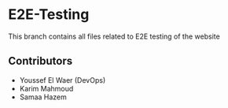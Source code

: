 # E2E-Testing
This branch contains all files related to E2E testing of the website

## Contributors

- Youssef El Waer (DevOps)
- Karim Mahmoud
- Samaa Hazem
